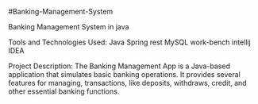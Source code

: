 #Banking-Management-System

Banking Management System in java

Tools and Technologies Used:
Java
Spring rest
MySQL work-bench
intellij IDEA

Project Description: 
The Banking Management App is a Java-based application that simulates basic banking operations. It provides several features for managing, transactions, like deposits, withdraws, credit, and other essential banking functions.
